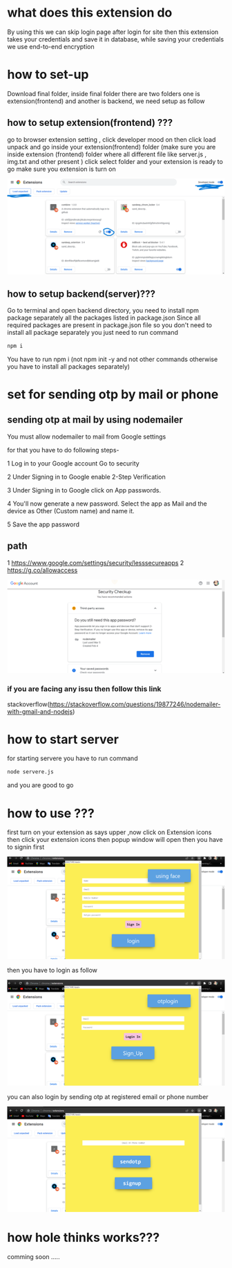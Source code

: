 # what does this extension do

By using this we can skip login page after login for site then this extension takes your credentials and save it in database, while saving your credentials we use end-to-end encryption

# how to set-up

Download final folder, inside final folder there are two folders one is extension(frontend) and another is backend, we need setup as follow

## how to setup extension(frontend) ???

go to browser extension setting , click developer mood on then click load unpack and go inside your extension(frontend) folder (make sure you are inside extension (frontend) folder where all different file like server.js , img.txt and other present ) click select folder and your extension is ready to go make sure you extension is turn on

![Screenshot](setting.png)

## how to setup backend(server)???

Go to terminal and open backend directory, you need to install npm package separately all the packages listed in package.json
Since all required packages are present in package.json file so you don't need to install all package separately you just need to run command

```bash
npm i

```

You have to run npm i (not npm init -y and not other commands otherwise you have to install all packages separately)

# set for sending otp by mail or phone

## sending otp at mail by using nodemailer

You must allow nodemailer to mail from Google settings

for that you have to do following steps-

1 Log in to your Google account
Go to security

2 Under Signing in to Google enable 2-Step Verification

3 Under Signing in to Google click on App passwords.

4 You'll now generate a new password. Select the app as Mail and the device as Other (Custom name) and name it.

5 Save the app password

## path

1 https://www.google.com/settings/security/lesssecureapps
2 https://g.co/allowaccess

![Screenshot](nodemailer.png)

### if you are facing any issu then follow this link

stackoverflow(https://stackoverflow.com/questions/19877246/nodemailer-with-gmail-and-nodejs)

# how to start server

for starting servere you have to run command

```bash
node servere.js
```

and you are good to go

# how to use ???

first turn on your extension as says upper ,now click on
Extension icons then click your extension icons then popup window will open then you have to signin first

![Screenshot](signinpage.png)

then you have to login as follow

![Screenshot](loginpage.png)

you can also login by sending otp at registered email or phone number

![Screenshot](otppage.png)

# how hole thinks works???

comming soon .....
